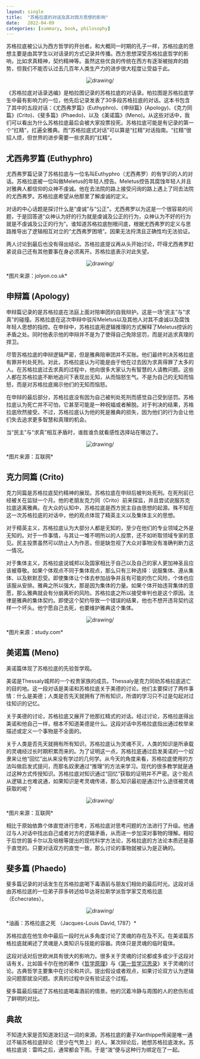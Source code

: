 ```yaml
---
layout: single
title:  "苏格拉底的对话及其对西方思想的影响"
date:   2022-04-09
categories: [summary, book, philosophy]
---
```


苏格拉底被公认为西方哲学的开创者。和大概同一时期的孔子一样，苏格拉底的思想主要是由其学生以对话录的方式记录并传播。西方思想深受苏格拉底哲学的影响，比如求真精神，契约精神等。虽然这些优良的传统在西方有逐渐被抛弃的趋势，但我们不能否认过去几百年人类生产力的进步很大程度让受益于此。

<p align="center">
    <img src="/assets/images/2022-04-09/five-dialogs.png" alt="drawing/">
</p>

《苏格拉底对话录选编》是柏拉图记录的苏格拉底的对话录。柏拉图是苏格拉底学生中最有影响力的一位，他先后记录发表了30多段苏格拉底的对话。这本书包含了其中的五段对话：《尤西弗罗篇》(Euthyphro)、《申辩篇》(Apology)、《克力同篇》(Crito)、《斐多篇》(Phaedo)、以及《美诺篇》(Meno)。从这些对话中，我们可以看出为什么苏格拉底最后会被大家投票投死。苏格拉底可能是有记录的第一个“扛精”，扛遍全雅典。而“苏格拉底式对话”可以算是“扛精”对话指南。“扛精”很招人烦，但世界的进步需要一些求真的”扛精“。

## 尤西弗罗篇 (Euthyphro)

尤西弗罗篇记录了苏格拉底与一位名叫Euthyphro（尤西弗罗）的有学识的人的对话。苏格拉底被一位叫做Meletus的年轻人控告。Meletus控告其腐蚀年轻人并且对雅典人都信仰的众神不虔诚。他在去法院的路上接受问询的路上遇上了同去法院的尤西弗罗。苏格拉底希望从他那里了解虔诚的定义。

对话的中心话题是探讨什么是“虔诚”与“公正”。尤西弗罗以为这是一个很容易的问题，于是回答道“众神认为好的行为就是虔诚及公正的行为，众神认为不好的行为就是不虔诚及公正的行为”。谁知道苏格拉底刨根问底，根据尤西弗罗的定义与思路推导出了逻辑相互对立的“尤西弗罗困境”。因果无法捋清且正确性均无法验证。

两人讨论到最后也没有得出结论。苏格拉底提议再从头开始讨论，吓得尤西弗罗赶紧说自己还有其他要事在身必须离开。苏格拉底表示对此失望。

<p align="center">
    <img src="/assets/images/2022-04-09/euthyphro.png" alt="drawing/">
</p>
*图片来源：jolyon.co.uk*

## 申辩篇 (Apology)

申辩篇记录的是苏格拉底在法庭上面对陪审团的自我辩护。这是一场“民主”与“求真”的碰撞。苏格拉底在这次申辩中驳斥Meletus以及其他人对其不虔诚以及腐蚀年轻人思想的指控。在申辩中，苏格拉底用逻辑推理的方式解释了Meletus控诉的矛盾之处。同时他表示他的申辩并不是为了使得自己免除惩罚，而是对追求真理的捍卫。

尽管苏格拉底的申辩逻辑严密，但是雅典陪审团并不买账。他们最终判决苏格拉底有罪并判处死刑。对此，苏格拉底认为可能是由于他在过去因为求真得罪了太多的人。在苏格拉底过去求真的过程中，他向很多大家认为有智慧的人请教问题。这些人都在苏格拉底不断地追问下表现出无知，从而恼怒生气。不是为自己的无知而恼怒，而是对苏格拉底揭示他们的无知而恼怒。

在申辩的最后部分，苏格拉底没有因为自己被判处死刑而感觉自己受到惩罚。苏格拉底认为死亡并不可怕，它甚至可能是一种祝福或者解脱。对于判决的结果，苏格拉底欣然接受。不过，苏格拉底认为他的死是雅典的损失，因为他们的行为会让他们失去追求更多智慧和真理的机会。

当“民主”与“求真”相互矛盾时，谁胜谁负就看感性选择站在哪边了。

<p align="center">
    <img src="/assets/images/2022-04-09/apology.png" alt="drawing/">
</p>
*图片来源：互联网*

## 克力同篇 (Crito)

克力同篇是苏格拉底契约精神的展现。苏格拉底在申辩后被判处死刑。在死刑前已经被关在监狱一个月。他的老朋友克力同（Crito）前来探监，并且尝试说服苏克拉底逃离雅典。在大众的认知中，苏格拉底是西方民主自由思想的起源。殊不知在这一次苏格拉底的对话中，他的观点体现了精英主义以及集体主义的思想。

对于精英主义，苏格拉底认为大部分人都是无知的，至少在他们的专业领域之外是无知的。对于一件事情，与其让一堆不明所以的人投票，还不如听取领域专家的意见。民主投票虽然可以防止人为作恶，但是缺忽视了大众对事物没有准确判断力这一情况。

对于集体主义，苏格拉底说城邦以及国家相比于自己以及自己的家人更加神圣且应该被尊敬。如果个体观点不同于集体观点，那么只有三种选择：说服集体、遵从集体、以及默默忍受。即使集体让个体去参加战争并且有可能的伤亡风险，个体也应该服从安排。雅典之所以强大，那是因为集体的力量。如果个体开始违背集体的意愿，那么雅典就会有分崩离析的风险。苏格拉底之所以接受审判也是这个原因。法律是雅典的集体契约。即使这个契约导致一个错误的结果，他也不想开违背契约这样一个坏头。他宁愿自己去死，也要维护雅典这个集体。

<p align="center">
    <img src="/assets/images/2022-04-09/crito.png" alt="drawing/">
</p>
*图片来源：study.com*

## 美诺篇 (Meno)

美诺篇体现了苏格拉底的先验哲学观。

美诺是Thessaly城邦的一个权贵家族的成员。Thessaly是克力同劝苏格拉底逃亡的目的地。这一段对话是美诺和苏格拉底关于美德的讨论。他们主要探讨了两件事情：什么是美德；人类是否先天就拥有了所有知识，所谓的学习只不过是勾起对过往知识的记忆。

关于美德的讨论，苏格拉底又展开了他那扛精式的对话。经过讨论，苏格拉底得出美诺和他自己一样，根本不知道美德是什么。这段对话中苏格拉底指出通过枚举来描述或定义一个事物是不全面的。

关于人类是否先天就拥有所有知识。苏格拉底认为灵魂不灭，人类的知识是所承载的灵魂经过长时期积累而来的。为了证明这一点，苏格拉底通过启发美诺的一个奴隶来让他“回忆”出从来没有学过的几何学。从今天的角度来看，苏格拉底使用的方法叫做启发式提问，而那名奴隶通过“推理”的方法来学习。现代的很多教学就是通过这种方式传授知识。苏格拉底对知识通过“回忆”获取的证明并不严密。这个观点从逻辑上也难说通，如果知识是考灵魂传递，那么知识最初是通过什么途径被灵魂获取的呢？

<p align="center">
    <img src="/assets/images/2022-04-09/crito.png" alt="drawing/">
</p>
*图片来源：互联网*

相比于原始依靠个体直觉进行思考，苏格拉底对思考问题的方法进行了升级。他通过与人对话中找出自己或者对方的逻辑矛盾，从而进一步加深对事物的理解。相较于后世的笛卡尔以及培根等提出的现代科学方法论，苏格拉底的方法论本质还是基于直觉的。只要对话双方的直觉一致，那么讨论的事物就被认为是正确的。

## 斐多篇 (Phaedo)

斐多篇记录的对话发生在苏格拉底喝下毒酒前与朋友们相处的最后时光。这段对话由苏格拉底的一位弟子菲多转述给毕达哥拉斯学派哲学家艾克格拉底（Echecrates）。

<p align="center">
    <img src="/assets/images/2022-04-09/phaedo.png" alt="drawing/">
</p>
*油画：苏格拉底之死 （Jacques-Louis David, 1787）*

苏格拉底在他生命中最后一段时光从多角度讨论了灵魂的存在及不灭。在美诺篇苏格拉底就阐述了灵魂是人类知识与技能的容器。肉体只是灵魂的临时载体。

这段对话对后世欧洲具有很大的影响力。很多关于灵魂的讨论都或多或少于这段对话有关。比如笛卡尔在他的著作《[哲学原理](https://yxjiang.github.io/summary/book/%E5%93%B2%E5%AD%A6%E5%8E%9F%E7%90%86/)》与《[第一哲学沉思录](https://yxjiang.github.io/summary/book/%E4%BB%8E%E6%88%91%E6%80%9D%E6%95%85%E6%88%91%E5%9C%A8%E5%88%B0%E9%BB%91%E5%AE%A2%E5%B8%9D%E5%9B%BD/)》关于灵魂的讨论。古典哲学主要集中在讨论和共识。提出假设或者观点，如果讨论双方认为逻辑没问题那就没问题。求真的过程中没有验证这个过程。

斐多篇最后描述了苏格拉底喝毒酒前的情景。他的沉着冷静与周围的人的悲伤形成了鲜明的对比。

## 典故

不知道大家是否知道泼妇这一词的来源。苏格拉底的妻子Xanthippe传闻是唯一通过不输苏格拉底辩论（至少在气势上）的人。某次辩论后，她想苏格拉底泼水。苏格拉底说：雷鸣之后，通常都会下雨。于是“泼”便与这种行为绑定在了一起。

<p align="center">
    <img src="/assets/images/2022-04-09/xanthippe
